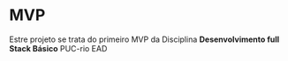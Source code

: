 # MVP
Estre projeto se trata do primeiro MVP da Disciplina **Desenvolvimento full Stack Básico** PUC-rio EAD
